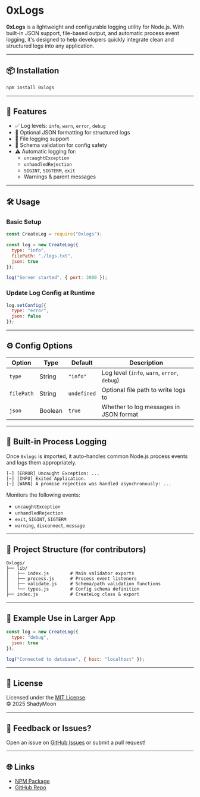 # 0xLogs

**0xLogs** is a lightweight and configurable logging utility for Node.js. With built-in JSON support, file-based output, and automatic process event logging, it's designed to help developers quickly integrate clean and structured logs into any application.

---

## 📦 Installation

```bash
npm install 0xlogs
```

---

## 🚀 Features

- ✅ Log levels: `info`, `warn`, `error`, `debug`
- 📝 Optional JSON formatting for structured logs
- 💾 File logging support
- 🧠 Schema validation for config safety
- ⚠️ Automatic logging for:
  - `uncaughtException`
  - `unhandledRejection`
  - `SIGINT`, `SIGTERM`, `exit`
  - Warnings & parent messages

---

## 🛠️ Usage

### Basic Setup

```js
const CreateLog = require("0xlogs");

const log = new CreateLog({
  type: "info",
  filePath: "./logs.txt",
  json: true
});

log("Server started", { port: 3000 });
```

### Update Log Config at Runtime

```js
log.setConfig({
  type: "error",
  json: false
});
```

---

## ⚙️ Config Options

| Option     | Type    | Default    | Description                                                |
|------------|---------|------------|------------------------------------------------------------|
| `type`     | String  | `"info"`   | Log level (`info`, `warn`, `error`, `debug`)              |
| `filePath` | String  | `undefined`| Optional file path to write logs to                       |
| `json`     | Boolean | `true`     | Whether to log messages in JSON format                    |

---

## 📂 Built-in Process Logging

Once `0xlogs` is imported, it auto-handles common Node.js process events and logs them appropriately.

```text
[~] [ERROR] Uncaught Exception: ...
[~] [INFO] Exited Application.
[~] [WARN] A promise rejection was handled asynchronously: ...
```

Monitors the following events:

- `uncaughtException`
- `unhandledRejection`
- `exit`, `SIGINT`, `SIGTERM`
- `warning`, `disconnect`, `message`

---

## 📁 Project Structure (for contributors)

```text
0xlogs/
├── lib/
│   ├── index.js        # Main validator exports
│   ├── process.js      # Process event listeners
│   ├── validate.js     # Schema/path validation functions
│   └── types.js        # Config schema definition
├── index.js            # CreateLog class & export
```

---

## 🔧 Example Use in Larger App

```js
const log = new CreateLog({
  type: "debug",
  json: true
});

log("Connected to database", { host: "localhost" });
```

---

## 📜 License

Licensed under the [MIT License](LICENSE).  
© 2025 ShadyMoon

---

## 💬 Feedback or Issues?

Open an issue on [GitHub Issues](https://github.com/shadymoon/0xlogs/issues) or submit a pull request!

---

## 🌐 Links

- [NPM Package](https://www.npmjs.com/package/0xlogs)
- [GitHub Repo](https://github.com/shadymoon/0xlogs)

